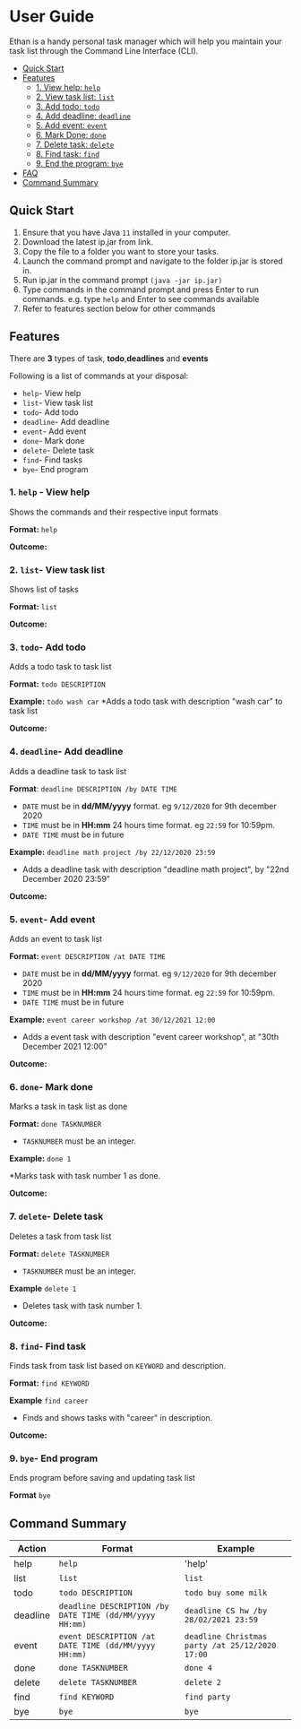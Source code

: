 # User Guide

Ethan is a handy personal task manager which will help you maintain your task list through the Command Line Interface (CLI).

* [Quick Start](#quick-start)
* [Features](#features)
    + [1. View help: `help`](#1-help-view-help)
    + [2. View task list: `list`](#2-list-view-list)
    + [3. Add todo: `todo`](#3-todo-add-todo)
    + [4. Add deadline: `deadline`](#4-listing-all-tasks-at-hand-list)
    + [5. Add event: `event`](#9-listing-available-help-help)
    + [6. Mark Done: `done`](#5-marking-a-task-as-complete-done)
    + [7. Delete task: `delete`](#6-deleting-a-task-delete)
    + [8. Find task: `find`](#7-finding-a-task-find)
    + [9. End the program: `bye`](#8-exiting-the-program-bye)
* [FAQ](#faq)
* [Command Summary](#command-summary)

## Quick Start

1. Ensure that you have Java `11` installed in your computer.
2. Download the latest ip.jar from  link.
3. Copy the file to a folder you want to store your tasks.
4. Launch the command prompt and navigate to the folder ip.jar is stored in.
5. Run ip.jar in the command prompt `(java -jar ip.jar)`
6. Type commands in the command prompt and press Enter to run commands. e.g. type `help` and Enter to see commands available
7. Refer to features section below for other commands

## Features 
There are **3** types of task, **todo**,**deadlines** and **events**

Following is a list of commands at your disposal:
* `help`- View help
* `list`- View task list
* `todo`- Add todo
* `deadline`- Add deadline
* `event`- Add event
* `done`- Mark done
* `delete`- Delete task
* `find`- Find tasks
* `bye`- End program

### 1. `help` - View help
Shows the commands and their respective input formats

**Format:** `help`

**Outcome:**

### 2. `list`- View task list
Shows list of tasks

**Format:** `list`

**Outcome:**

### 3. `todo`- Add todo
Adds a todo task to task list

**Format:** `todo DESCRIPTION`

**Example:** `todo wash car`
  *Adds a todo task with description "wash car" to task list

**Outcome:**


### 4. `deadline`- Add deadline
Adds a deadline task to task list

**Format**: `deadline DESCRIPTION /by DATE TIME`
 
* `DATE` must be in **dd/MM/yyyy** format. eg `9/12/2020` for 9th december 2020
* `TIME` must be in **HH:mm** 24 hours time format. eg `22:59` for 10:59pm.
* `DATE TIME` must be in future

**Example:** `deadline math project /by 22/12/2020 23:59`

* Adds a deadline task with description "deadline math project", by "22nd December 2020 23:59"

**Outcome:**

### 5. `event`- Add event
Adds an event to task list

**Format:** `event DESCRIPTION /at DATE TIME`

* `DATE` must be in **dd/MM/yyyy** format. eg `9/12/2020` for 9th december 2020
* `TIME` must be in **HH:mm** 24 hours time format. eg `22:59` for 10:59pm.
* `DATE TIME` must be in future

**Example:** `event career workshop /at 30/12/2021 12:00`

* Adds a event task with description "event career workshop", at "30th December 2021 12:00"

**Outcome:**

### 6. `done`- Mark done
Marks a task in task list as done

**Format:** `done TASKNUMBER`

* `TASKNUMBER` must be an integer.

**Example:** `done 1`

*Marks task with task number 1 as done.

**Outcome:**

### 7. `delete`- Delete task
Deletes a task from task list

**Format:** `delete TASKNUMBER`

* `TASKNUMBER` must be an integer.

**Example** `delete 1`

* Deletes task with task number 1.

**Outcome:**

### 8. `find`- Find task
Finds task from task list based on `KEYWORD` and description.

**Format:** `find KEYWORD`

**Example** `find career`

* Finds and shows tasks with "career" in description.

**Outcome:**


### 9. `bye`- End program
Ends program before saving and updating task list

**Format** `bye`

## Command Summary
Action | Format | Example
-------- | --------- | ---------
help | `help` | 'help'
list | `list` | `list`
todo | `todo DESCRIPTION` | `todo buy some milk`
deadline | `deadline DESCRIPTION /by DATE TIME (dd/MM/yyyy HH:mm)` | `deadline CS hw /by 28/02/2021 23:59`
event | `event DESCRIPTION /at DATE TIME (dd/MM/yyyy HH:mm)` | `deadline Christmas party /at 25/12/2020 17:00 `
done | `done TASKNUMBER` | `done 4`
delete | `delete TASKNUMBER` | `delete 2`
find | `find KEYWORD` | `find party`
bye | `bye` | `bye`
